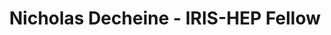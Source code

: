 ---
layout: fellow
pagetype: fellow
permalink: /fellows/decheine.html
fellow-name: Nicholas Decheine
title: Nicholas Decheine - IRIS-HEP Fellow
active: false
dates:
  start: 2021-05-24
  end: 2021-08-21
photo: /assets/images/team/fellows-2021/Nicholas-Decheine.jpg
institution: University of Wisconsin - Madison
e-mail: decheine@hep.wisc.edu
project_title: "Implementing ServiceX Data as a Source for ROOT\u2019s RDataFrame"
focus-area: as
project_goal: >
  ServiceX is a smart data delivery service used by physicists to retrieve data subsets
  for analysis. This project aims to develop a streamlined C++ software service that
  bridges the gap between ServiceX experiment data acquisition and the creation and
  instantiation of a ROOT RDataFrame for analysis. It will accomplish this by fetching
  ServiceX data using a user request, construct an RDataFrame instance using the fetched
  data, and return it to the user, ready for analysis. This utility will streamline
  the analysis process so that physicist will spend less time on organizing their
  data and more time doing meaningful analysis on a virtual data frame. The demo dataset
  will be CMS Higgs event data from CERN’s Open Data collection.
mentors:
- gordonwatts
proposal: /assets/pdf/fellows-2021/Fellow-Nicholas-Decheine-Proposal.pdf
presentations:
- title: "Implementing ServiceX data as a source for ROOT\u2019s RDataFrame"
  date: 2021-11-01
  url: https://indico.cern.ch/event/1082474/contributions/4551121/attachments/2337502/3984348/ServiceX%20to%20RDataFrame%20Presentation%20%281%29.pdf
  meeting: IRIS-HEP Topical Meetings
  meetingurl: https://indico.cern.ch/event/1082474/
  recordingurl: https://youtu.be/k6T12vY41oA
  focus-area: as
current_status: >
  <strong>February 2022</strong> - R&T Software Engineer at Abbott
github-username: decheine

linkedin-profile: https://www.linkedin.com/in/decheine
---